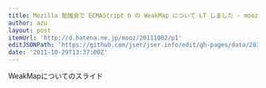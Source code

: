 ```yaml
---
title: Mozilla 勉強会で ECMAScript 6 の WeakMap について LT しました - mooz deceives you
author: azu
layout: post
itemUrl: 'http://d.hatena.ne.jp/mooz/20111002/p1'
editJSONPath: 'https://github.com/jser/jser.info/edit/gh-pages/data/2011/10/index.json'
date: '2011-10-29T13:37:00Z'
---
```

WeakMapについてのスライド
